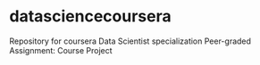 # datasciencecoursera
Repository for coursera Data Scientist specialization Peer-graded Assignment: Course Project
